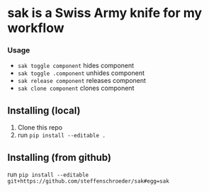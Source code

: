 # sak is a Swiss Army knife for my workflow

### Usage
- `sak toggle component` hides component
- `sak toggle .component` unhides component
- `sak release component` releases component
- `sak clone component` clones component

## Installing (local)
1. Clone this repo
2. run `pip install --editable .`

## Installing (from github)
run `pip install --editable git+https://github.com/steffenschroeder/sak#egg=sak`

